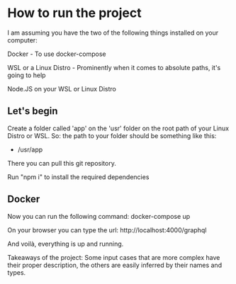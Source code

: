 # How to run the project

I am assuming you have the two of the following things installed on your computer:

Docker - To use docker-compose

WSL or a Linux Distro - Prominently when it comes to absolute paths, it's going to help

Node.JS on your WSL or Linux Distro


## Let's begin ##
Create a folder called 'app' on the 'usr' folder on the root path of your Linux Distro or WSL.
So: the path to your folder should be something like this:
  - /usr/app

There you can pull this git repository.

Run "npm i" to install the required dependencies

<!-- ## Env File ##
After that, you have to create a file called ".env" on the root folder. I would let it provided by default for you on the github repository, but just for make sure you know I'm somewhat keen on security stuff I did it like that. -->

<!-- You can put the following data there, or change according to your preferences:
DATABASE=voltbras
DATABASE_HOST=localhost
DATABASE_PORT=3306
DATABASE_USERNAME=volt
DATABASE_PASSWORD=12345678* -->

## Docker
<!-- You need to have the node image, to get it, you can paste the following on your terminal:
docker pull node -->

Now you can run the following command:
docker-compose up

On your browser you can type the url:
http://localhost:4000/graphql

And voilà, everything is up and running.

Takeaways of the project:
Some input cases that are more complex have their proper description, the others are easily inferred by their names and types.
